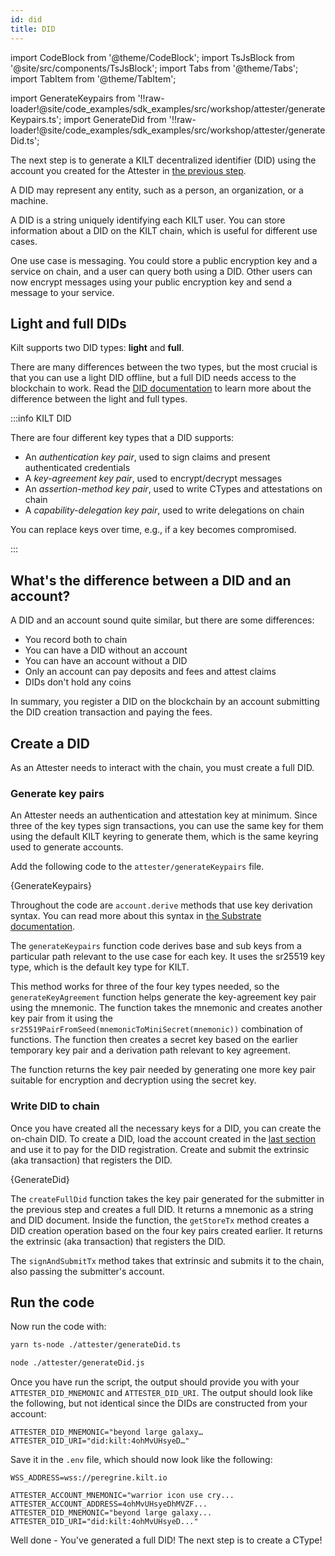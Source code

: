 ```yaml
---
id: did
title: DID
---
```


import CodeBlock from '@theme/CodeBlock';
import TsJsBlock from '@site/src/components/TsJsBlock';
import Tabs from '@theme/Tabs';
import TabItem from '@theme/TabItem';

import GenerateKeypairs from '!!raw-loader!@site/code_examples/sdk_examples/src/workshop/attester/generateKeypairs.ts';
import GenerateDid from '!!raw-loader!@site/code_examples/sdk_examples/src/workshop/attester/generateDid.ts';

The next step is to generate a KILT decentralized identifier (DID) using the account you created for the <span className="label-role attester">Attester</span> in [the previous step](./01_account.md).


A DID may represent any entity, such as a person, an organization, or a machine.

A DID is a string uniquely identifying each KILT user.
You can store information about a DID on the KILT chain, which is useful for different use cases.

One use case is messaging.
You could store a public encryption key and a service on chain, and a user can query both using a DID.
Other users can now encrypt messages using your public encryption key and send a message to your service.

## Light and full DIDs

Kilt supports two DID types: **light** and **full**.

There are many differences between the two types, but the most crucial is that you can use a light DID offline, but a full DID needs access to the blockchain to work.
Read the [DID documentation](../../../develop/01_sdk/02_cookbook/01_dids/01_light_did_creation.md) to learn more about the difference between the light and full types.

:::info KILT DID

There are four different key types that a DID supports:

- An _authentication key pair_, used to sign claims and present authenticated credentials 
- A _key-agreement key pair_, used to encrypt/decrypt messages
- An _assertion-method key pair_, used to write CTypes and attestations on chain
- A _capability-delegation key pair_, used to write delegations on chain

You can replace keys over time, e.g., if a key becomes compromised.

:::

## What's the difference between a DID and an account?

A DID and an account sound quite similar, but there are some differences:

- You record both to chain
- You can have a DID without an account
- You can have an account without a DID
- Only an account can pay deposits and fees and attest claims
- DIDs don't hold any coins

In summary, you register a DID on the blockchain by an account submitting the DID creation transaction and paying the fees.

## Create a DID

As an <span className="label-role attester">Attester</span> needs to interact with the chain, you must create a full DID.

### Generate key pairs

<!-- TODO: Based on feedback, but does this make code samples wrong? -->
An <span className="label-role attester">Attester</span> needs an authentication and attestation key at minimum.
Since three of the key types sign transactions, you can use the same key for them using the default KILT keyring to generate them, which is the same keyring used to generate accounts.

Add the following code to the `attester/generateKeypairs` file.

<TsJsBlock fileName="attester/generateKeypairs">
  {GenerateKeypairs}
</TsJsBlock>

<!-- TODO: Is this enough? -->

Throughout the code are `account.derive` methods that use key derivation syntax. You can read more about this syntax in [the Substrate documentation](https://docs.substrate.io/reference/command-line-tools/subkey/#working-with-derived-keys).

The `generateKeypairs` function code derives base and sub keys from a particular path relevant to the use case for each key.
It uses the sr25519 key type, which is the default key type for KILT.

This method works for three of the four key types needed, so the `generateKeyAgreement` function helps generate the key-agreement key pair using the mnemonic.
The function takes the mnemonic and creates another key pair from it using the `sr25519PairFromSeed(mnemonicToMiniSecret(mnemonic))` combination of functions.
The function then creates a secret key based on the earlier temporary key pair and a derivation path relevant to key agreement.

The function returns the key pair needed by generating one more key pair suitable for encryption and decryption using the secret key.

### Write DID to chain

Once you have created all the necessary keys for a DID, you can create the on-chain DID.
To create a DID, load the account created in the [last section](./01_account.md) and use it to pay for the DID registration.
Create and submit the extrinsic (aka transaction) that registers the DID.

<TsJsBlock fileName="attester/generateDid">
  {GenerateDid}
</TsJsBlock>

The `createFullDid` function takes the key pair generated for the submitter in the previous step and creates a full DID. It returns a mnemonic as a string and DID document.
Inside the function, the `getStoreTx` method creates a DID creation operation based on the four key pairs created earlier.
It returns the extrinsic (aka transaction) that registers the DID.

The `signAndSubmitTx` method takes that extrinsic and submits it to the chain, also passing the submitter's account.

## Run the code

Now run the code with:

<Tabs groupId="ts-js-choice">
  <TabItem value='ts' label='Typescript' default>

  ```bash
  yarn ts-node ./attester/generateDid.ts
  ```

  </TabItem>
  <TabItem value='js' label='Javascript' default>

  ```bash
  node ./attester/generateDid.js
  ```

  </TabItem>
</Tabs>

Once you have run the script, the output should provide you with your `ATTESTER_DID_MNEMONIC` and `ATTESTER_DID_URI`.
The output should look like the following, but not identical since the DIDs are constructed from your account:

```
ATTESTER_DID_MNEMONIC="beyond large galaxy…
ATTESTER_DID_URI="did:kilt:4ohMvUHsyeD…"
```

Save it in the `.env` file, which should now look like the following:

```env title=".env"
WSS_ADDRESS=wss://peregrine.kilt.io

ATTESTER_ACCOUNT_MNEMONIC="warrior icon use cry...
ATTESTER_ACCOUNT_ADDRESS=4ohMvUHsyeDhMVZF...
ATTESTER_DID_MNEMONIC="beyond large galaxy...
ATTESTER_DID_URI="did:kilt:4ohMvUHsyeD..."
```

Well done - You've generated a full DID! The next step is to create a CType!
